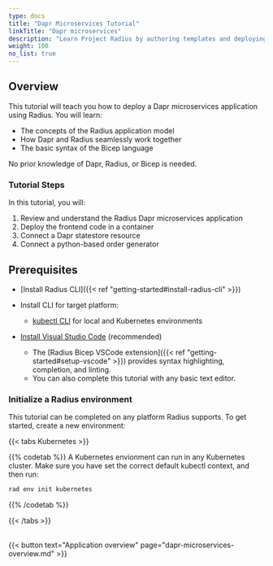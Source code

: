 ```yaml
---
type: docs
title: "Dapr Microservices Tutorial"
linkTitle: "Dapr microservices"
description: "Learn Project Radius by authoring templates and deploying a Dapr application"
weight: 100
no_list: true
---
```


## Overview

This tutorial will teach you how to deploy a Dapr microservices application using Radius. You will learn:  

- The concepts of the Radius application model
- How Dapr and Radius seamlessly work together  
- The basic syntax of the Bicep language

No prior knowledge of Dapr, Radius, or Bicep is needed.

### Tutorial Steps

In this tutorial, you will:

1. Review and understand the Radius Dapr microservices application
1. Deploy the frontend code in a container
1. Connect a Dapr statestore resource
1. Connect a python-based order generator  

## Prerequisites

- [Install Radius CLI]({{< ref "getting-started#install-radius-cli" >}})
- Install CLI for target platform:
  - [kubectl CLI](https://kubernetes.io/docs/tasks/tools/) for local and Kubernetes environments
  
- [Install Visual Studio Code](https://code.visualstudio.com/) (recommended)
  - The [Radius Bicep VSCode extension]({{< ref "getting-started#setup-vscode" >}}) provides syntax highlighting, completion, and linting.
  - You can also complete this tutorial with any basic text editor.

### Initialize a Radius environment

This tutorial can be completed on any platform Radius supports. To get started, create a new environment:

{{< tabs Kubernetes >}}

{{% codetab %}}
A Kubernetes envionment can run in any Kubernetes cluster. Make sure you have set the correct default kubectl context, and then run:

```sh
rad env init kubernetes
```

{{% /codetab %}}

{{< /tabs >}}

<br />
{{< button text="Application overview" page="dapr-microservices-overview.md" >}}
